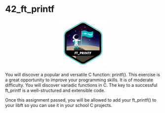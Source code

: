 # 42_ft_printf

<div align="center">
  <img src="image/ft_printf.png" alt="ft_printf">
</div>

You will discover a popular and versatile C function: printf(). This exercise is a great
opportunity to improve your programming skills. It is of moderate difficulty.
You will discover variadic functions in C.
The key to a successful ft_printf is a well-structured and extensible code.

Once this assignment passed, you will be allowed to add your
ft_printf() to your libft so you can use it in your school C
projects.
